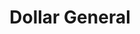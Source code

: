 ---
title: "Dollar General"
url: /fuquay-varina/dollar-general-kennebec-road/
shop: variety store
---